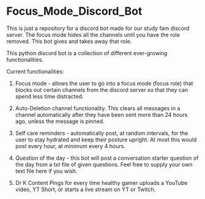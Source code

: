 # Focus_Mode_Discord_Bot
This is just a repository for a discord bot made for our study fam discord server. The focus mode hides all the channels until you have the role removed.  This bot gives and takes away that role.


This python discord bot is a collection of different ever-growing functionalities. 

Current functionalities: 

1. Focus mode - allows the user to go into a focus mode (focus role) that blocks out certain channels from the discord server so that they can spend less time distracted.

2. Auto-Deletion channel functionality. This clears all messages in a channel automatically after they have been sent more than 24 hours ago, unless the message is pinned.

3. Self care reminders - automatically post, at random intervals, for the user to stay hydrated and keep their posture upright. At most this would post every hour, at minimum every 4 hours.

4. Question of the day - this bot will post a conversation starter question of the day from a txt file of given questions. Feel free to supply your own text file here if you wish.

5. Dr K Content Pings for every time healthy gamer uploads a YouTube video, YT Short, or starts a live stream on YT or Twitch. 
